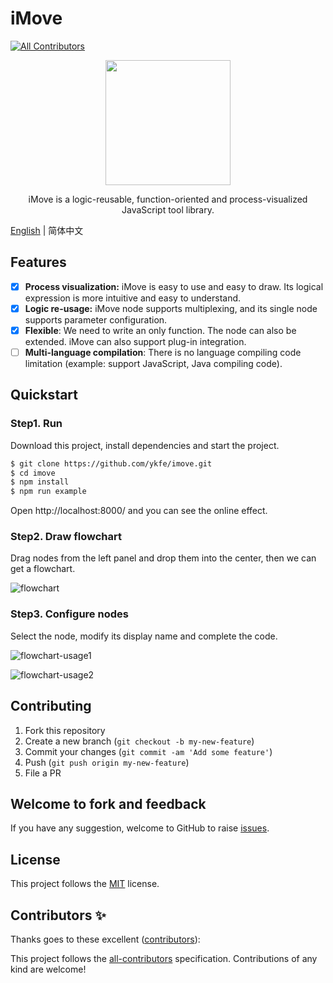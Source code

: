 # iMove

<!-- ALL-CONTRIBUTORS-BADGE:START - Do not remove or modify this section -->

[![All Contributors](https://img.shields.io/badge/all_contributors-0-orange.svg?style=flat-square)](#contributors-)

<!-- ALL-CONTRIBUTORS-BADGE:END -->

<div align="center">
  <img src="https://ss1.bdstatic.com/70cFuXSh_Q1YnxGkpoWK1HF6hhy/it/u=3874775950,1064987171&fm=26&gp=0.jpg" width="200px">
</div>

<p align="center">
  iMove is a logic-reusable, function-oriented and process-visualized JavaScript tool library.
</p>

[English](./README.en-US.md) | 简体中文

## Features

- [x] **Process visualization:** iMove is easy to use and easy to draw. Its logical expression is more intuitive and easy to understand.
- [x] **Logic re-usage:** iMove node supports multiplexing, and its single node supports parameter configuration.
- [x] **Flexible**: We need to write an only function. The node can also be extended. iMove can also support plug-in integration.
- [ ] **Multi-language compilation**: There is no language compiling code limitation (example: support JavaScript, Java compiling code).

## Quickstart

### Step1. Run

Download this project, install dependencies and start the project.

```bash
$ git clone https://github.com/ykfe/imove.git
$ cd imove
$ npm install
$ npm run example
```
<!-- markdown-link-check-disable -->
Open http://localhost:8000/ and you can see the online effect.
<!-- markdown-link-check-enable -->

### Step2. Draw flowchart

Drag nodes from the left panel and drop them into the center, then we can get a flowchart.

![flowchart](https://img.alicdn.com/tfs/TB1aoYe4pP7gK0jSZFjXXc5aXXa-3090-1806.jpg)

### Step3. Configure nodes

Select the node, modify its display name and complete the code.

![flowchart-usage1](https://img.alicdn.com/tfs/TB1z6DKoZieb18jSZFvXXaI3FXa-1924-1125.png)

![flowchart-usage2](https://img.alicdn.com/tfs/TB1lC26tTM11u4jSZPxXXahcXXa-1924-1125.png)

## Contributing

1. Fork this repository
2. Create a new branch (`git checkout -b my-new-feature`)
3. Commit your changes (`git commit -am 'Add some feature'`)
4. Push (`git push origin my-new-feature`)
5. File a PR

## Welcome to fork and feedback

If you have any suggestion, welcome to GitHub to raise [issues](https://github.com/imgcook/imove/issues).

## License

This project follows the [MIT](http://www.opensource.org/licenses/MIT) license.

## Contributors ✨

Thanks goes to these excellent ([contributors](https://allcontributors.org/docs/en/emoji-key)):

<!-- ALL-CONTRIBUTORS-LIST:START - Do not remove or modify this section -->
<!-- prettier-ignore-start -->
<!-- markdownlint-disable -->
<!-- markdownlint-restore -->
<!-- prettier-ignore-end -->

<!-- ALL-CONTRIBUTORS-LIST:END -->

This project follows the [all-contributors](https://github.com/all-contributors/all-contributors) specification. Contributions of any kind are welcome!
